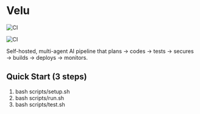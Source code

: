 # Velu

![CI](https://github.com/Manishadha/velu/actions/workflows/ci.yml/badge.svg)


![CI](https://github.com/USERNAME/velu/actions/workflows/ci.yml/badge.svg)


Self-hosted, multi-agent AI pipeline that plans → codes → tests → secures → builds → deploys → monitors.

## Quick Start (3 steps)
1) bash scripts/setup.sh
2) bash scripts/run.sh
3) bash scripts/test.sh
